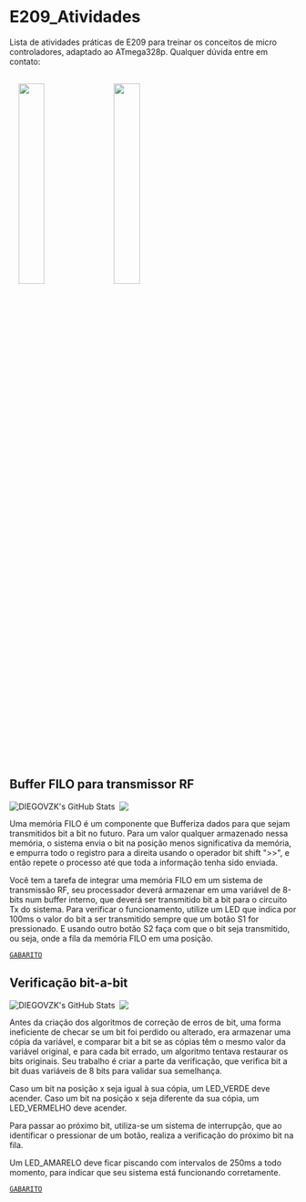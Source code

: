 # E209_Atividades
Lista de atividades práticas de E209 para treinar os conceitos de micro controladores, adaptado ao ATmega328p. Qualquer dúvida entre em contato:
<p style="margin:0.5rem; width: 100%; font-size: 100%" >
  <a href="https://www.github.com/DIEGOVZK/">
  <img style="margin:1rem 0.5rem; height: 30%; float: left;" src="https://img.shields.io/badge/GitHub-%20-white?style=for-the-badge&logo=github">
  </a>
  <a href="https://www.linkedin.com/in/diego-anestor-coutinho">
  <img style="margin:1rem 0.5rem; height: 30%;" src="https://img.shields.io/badge/LinkedIn-%20-blue?style=for-the-badge&logo=linkedin">
  </a>
</p>

## Buffer FILO para transmissor RF

<p float="left">

  <img style="float: left;" src="https://img.shields.io/badge/ Matéria - BITMASK | GPIO | INT - darkgreen" alt="DIEGOVZK's GitHub Stats" />

  <img  style="margin-left:0.5rem;" src="https://img.shields.io/badge/ Dificuldade - Fácil / Média - orange"/>
  
</p>

Uma memória FILO é um componente que Bufferiza dados para que sejam transmitidos bit a bit no futuro. Para um valor qualquer armazenado nessa memória, o sistema envia o bit na posição menos significativa da memória, e empurra todo o registro para a direita usando o operador bit shift ">>", e então repete o processo até que toda a informação tenha sido enviada.

Você tem a tarefa de integrar uma memória FILO em um sistema de transmissão RF, seu processador deverá armazenar em uma variável de 8-bits num buffer interno, que deverá ser transmitido bit a bit para o circuito Tx do sistema.
Para verificar o funcionamento, utilize um LED que indica por 100ms o valor do bit a ser transmitido sempre que um botão S1 for pressionado. E usando outro botão S2 faça com que o bit seja transmitido, ou seja, onde a fila da memória FILO em uma posição.


[`GABARITO`](https://github.com/DIEGOVZK/E209_Atividades/blob/main/Gabaritos/GABARITO_11.c)


## Verificação bit-a-bit

<p float="left">

  <img style="float: left;" src="https://img.shields.io/badge/ Matéria - BITMASK | GPIO | INT - darkgreen" alt="DIEGOVZK's GitHub Stats" />

  <img  style="margin-left:0.5rem;" src="https://img.shields.io/badge/ Dificuldade - Média - orange"/>
  
</p>

Antes da criação dos algoritmos de correção de erros de bit, uma forma ineficiente de checar se um bit foi perdido ou alterado, era armazenar uma cópia da variável, e comparar bit a bit se as cópias têm o mesmo valor da variável original, e para cada bit errado, um algoritmo tentava restaurar os bits originais. Seu trabalho é criar a parte da verificação, que verifica bit a bit duas variáveis de 8 bits para validar sua semelhança. 

Caso um bit na posição x seja igual à sua cópia, um LED_VERDE deve acender.
Caso um bit na posição x seja diferente da sua cópia, um LED_VERMELHO deve acender.

Para passar ao próximo bit, utiliza-se um sistema de interrupção, que ao identificar o pressionar de um botão, realiza a verificação do próximo bit na fila.

Um LED_AMARELO deve ficar piscando com intervalos de 250ms a todo momento, para indicar que seu sistema está funcionando corretamente.

[`GABARITO`](https://github.com/DIEGOVZK/E209_Atividades/blob/main/Gabaritos/GABARITO_12_13_1.c)
